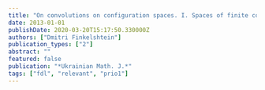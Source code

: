 ```yaml
---
title: "On convolutions on configuration spaces. I. Spaces of finite configurations."
date: 2013-01-01
publishDate: 2020-03-20T15:17:50.330000Z
authors: ["Dmitri Finkelshtein"]
publication_types: ["2"]
abstract: ""
featured: false
publication: "*Ukrainian Math. J.*"
tags: ["fdl", "relevant", "prio1"]
---
```


